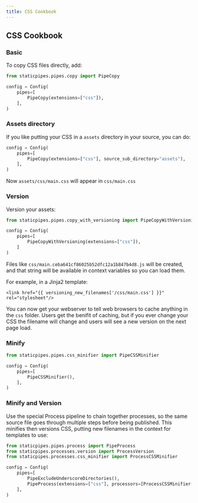 ```yaml
---
title: CSS Cookbook
---
```



## CSS Cookbook

### Basic

To copy CSS files directly, add:

```python
from staticpipes.pipes.copy import PipeCopy

config = Config(
    pipes=[
        PipeCopy(extensions=["css"]),
    ],
)
```

### Assets directory

If you like putting your CSS in a `assets` directory in your source, you can do:

```python
config = Config(
    pipes=[
        PipeCopy(extensions=["css"], source_sub_directory="assets"),
    ],
)
```

Now `assets/css/main.css` will appear in `css/main.css`

### Version 

Version your assets:

```python
from staticpipes.pipes.copy_with_versioning import PipeCopyWithVersioning

config = Config(
    pipes=[
        PipeCopyWithVersioning(extensions=["css"]),
    ]
)
```

Files like `css/main.ceba641cf86025b52dfc12a1b847b4d8.js` will be created, and that string will be available in context 
variables so you can load them. 

For example, in a Jinja2 template:

```
<link href="{{ versioning_new_filenames['/css/main.css'] }}" rel="stylesheet"/>
```

You can now get your webserver to tell web browsers to cache anything in the `css` folder. Users get the benifit of caching, but if you ever change your CSS the filename will change and users will see a new version on the next page load.

### Minify


```python
from staticpipes.pipes.css_minifier import PipeCSSMinifier

config = Config(
    pipes=[
        PipeCSSMinifier(),
    ],
)
```

### Minify and Version

Use the special Process pipeline to chain together processes, so the same source file goes through multiple steps 
before being published. This minifies then versions CSS, putting new filenames in the context for templates to use:

```python
from staticpipes.pipes.process import PipeProcess
from staticpipes.processes.version import ProcessVersion
from staticpipes.processes.css_minifier import ProcessCSSMinifier

config = Config(
    pipes=[
        PipeExcludeUnderscoreDirectories(),
        PipeProcess(extensions=["css"], processors=[ProcessCSSMinifier(), ProcessVersion()]),
    ],
)
```

